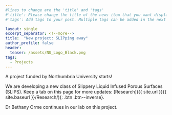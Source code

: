 ```yaml
---
#lines to change are the 'title' and 'tags'
#'title': Please change the title of the news item that you want displayed on the page 'News'
#'tags': Add tags to your post. Multiple tags can be added in the next line. The current list shows the ones already on the website. If your desired tag matches these then please retain, otherwise you can add more. Please make sure of the letter case; we would not want repeats like 'jobs' and 'jobs'

layout: single
excerpt_separator: <!--more-->
title:  "New project: SLIPping away"
author_profile: false		
header:
  teaser: /assets/NU_Logo_Black.png
tags: 
  - Projects
---
```


A project funded by Northumbria University starts!

<!--more-->

We are developing a new class of Slippery Liquid Infused Porous Surfaces (SLIPS). Keep a tab on this page for more updates: [Research]({{ site.url }}{{ site.baseurl }}/Research/){: .btn .btn--inverse}.

Dr Bethany Orme continues in our lab on this project. <!--The other project partners are academics from the [WISE Laboratory](https://wise.eng.ed.ac.uk/home "WISE") at the University of Edinburgh-->
